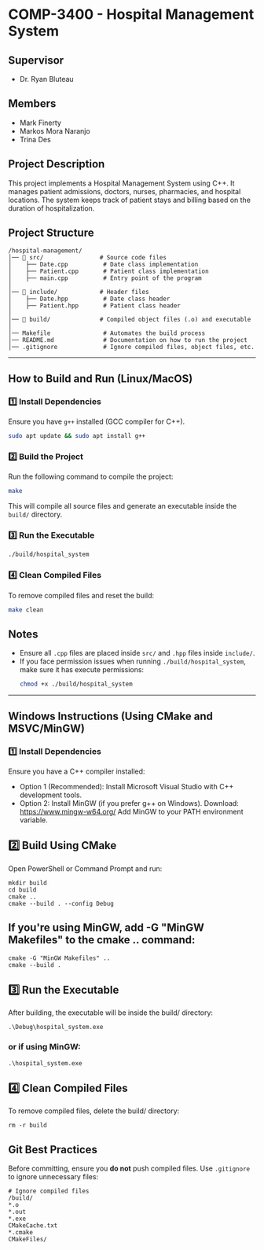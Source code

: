 # COMP-3400 - Hospital Management System

## Supervisor
- Dr. Ryan Bluteau

## Members
- Mark Finerty
- Markos Mora Naranjo
- Trina Des

## Project Description
This project implements a Hospital Management System using C++. It manages patient admissions, doctors, nurses, pharmacies, and hospital locations. The system keeps track of patient stays and billing based on the duration of hospitalization.

## Project Structure
```
/hospital-management/
│── 📂 src/                # Source code files
│    ├── Date.cpp          # Date class implementation
│    ├── Patient.cpp       # Patient class implementation
│    ├── main.cpp          # Entry point of the program
│
│── 📂 include/            # Header files
│    ├── Date.hpp          # Date class header
│    ├── Patient.hpp       # Patient class header
│
│── 📂 build/              # Compiled object files (.o) and executable
│
│── Makefile               # Automates the build process
│── README.md              # Documentation on how to run the project
│── .gitignore             # Ignore compiled files, object files, etc.
```
---
## How to Build and Run (Linux/MacOS)

### **1️⃣ Install Dependencies**
Ensure you have `g++` installed (GCC compiler for C++).
```sh
sudo apt update && sudo apt install g++
```

### **2️⃣ Build the Project**
Run the following command to compile the project:
```sh
make
```
This will compile all source files and generate an executable inside the `build/` directory.

### **3️⃣ Run the Executable**
```sh
./build/hospital_system
```

### **4️⃣ Clean Compiled Files**
To remove compiled files and reset the build:
```sh
make clean
```

## Notes
- Ensure all `.cpp` files are placed inside `src/` and `.hpp` files inside `include/`.
- If you face permission issues when running `./build/hospital_system`, make sure it has execute permissions:
  ```sh
  chmod +x ./build/hospital_system
  ```
---

## Windows Instructions (Using CMake and MSVC/MinGW)

### 1️⃣ Install Dependencies

Ensure you have a C++ compiler installed:

- Option 1 (Recommended): Install Microsoft Visual Studio with C++ development tools.
- Option 2: Install MinGW (if you prefer g++ on Windows).
    Download: https://www.mingw-w64.org/
    Add MinGW to your PATH environment variable.

## 2️⃣ Build Using CMake

Open PowerShell or Command Prompt and run:

```
mkdir build
cd build
cmake ..
cmake --build . --config Debug
```
## If you're using MinGW, add -G "MinGW Makefiles" to the cmake .. command:
```
cmake -G "MinGW Makefiles" ..
cmake --build .
```
## 3️⃣ Run the Executable

After building, the executable will be inside the build/ directory:
```
.\Debug\hospital_system.exe
```
### or if using MinGW:
```
.\hospital_system.exe
```

## 4️⃣ Clean Compiled Files

To remove compiled files, delete the build/ directory:
```
rm -r build
```
## Git Best Practices
Before committing, ensure you **do not** push compiled files. Use `.gitignore` to ignore unnecessary files:
```
# Ignore compiled files
/build/
*.o
*.out
*.exe
CMakeCache.txt
*.cmake
CMakeFiles/
```